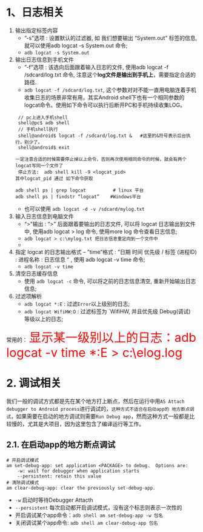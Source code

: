 # 1、日志相关
1. 输出指定标签内容
   - ”-s”选项 : 设置默认的过滤器, 如 我们想要输出 “System.out” 标签的信息, 就可以使用adb logcat -s System.out 命令;
   - `adb logcat -s System.out`
2. 输出日志信息到手机文件
   - ”-f”选项 : 该选向后面跟着输入日志的文件, 使用adb logcat -f /sdcard/log.txt 命令, 注意这个**log文件是输出到手机上**，需要指定合适的路径.
   - `adb logcat -f /sdcard/log.txt`, 这个参数对对不能一直用电脑连着手机收集日志的场景非常有用，其实Android shell下也有一个相同参数的logcat命令。使用如下命令可以执行后断开PC和手机持续收集LOG。
   ```
    // pc上进入手机shell
    shell@pc$ adb shell  
    // 手机shell执行 
    shell@android$ logcat -f /sdcard/log.txt &   #这里的&符号表示后台执行，别少了。  
    shell@android$ exit     
   
   一定注意合适的时候需要停止掉以上命令，否则再次使用相同命令的时候，就会有两个logcat写同一个文件了
    停止方法:  adb shell kill -9 <logcat_pid>         
   其中logcat_pid 通过 如下命令获取

   adb shell ps | grep logcat          # linux 平台
   adb shell ps | findstr “logcat”    #Windows平台 
   ```
   - 也可以使用 `adb logcat -d -v /sdcard/mylog.txt  `
3. 输入日志信息到电脑文件
   - “>”输出 : “>” 后面跟着要输出的日志文件, 可以将 logcat 日志输出到文件中, 使用adb logcat > log 命令, 使用more log 命令查看日志信息;
   - `adb logcat > c:\mylog.txt 把日志信息重定向到一个文件中`
   - 
4. 指定 logcat 的日志输出格式
   –  ”time”格式  :  ”日期 时间 优先级 / 标签 (进程ID) : 进程名称 : 日志信息 “ , 使用 adb logcat -v time  命令;
   - `adb logcat -v time`
5. 清空日志缓存信息
   - 使用  `adb logcat -c`  命令, 可以将之前的日志信息清空, 重新开始输出日志信息;
6. 过滤项解析
   - `adb logcat *:E` : 过滤`Error`以上级别的日志;
   - `adb logcat WifiHW:D` : 过滤标签为 `WifiHW, 并且优先级 Debug(调试) 等级以上的日志;

常用的： <font color=red size = 6>显示某一级别以上的日志：adb logcat -v time *:E > c:\elog.log</font>

# 2. 调试相关

我们一般的调试方式都是先在某个地方打上断点，然后在运行中用`AS Attach debugger to Android process`进行调试的，`这种方式不适合在启动app的
地方断点调试`，如果需要在启动的地方调试则需要`Run Debug app`，然而这种方式一般都是比较慢的，尤其是大项目，因为这里包含了编译运行等工作。

## 2.1. 在启动app的地方断点调试
```
# 开启调试模式
am set-debug-app: set application <PACKAGE> to debug.  Options are:
    -w: wait for debugger when application starts
    --persistent: retain this value
# 清除调试模式    
am clear-debug-app: clear the previously set-debug-app.    
```
- `-w` 启动时等待Debugger Attacth
- `--persistent` 每次启动都开启调试模式，没有这个标志则表示一次性的
- 开启调试某个app命令：`adb shell am set-debug-app -w 包名`
- 关闭调试某个app命令: `adb shell am clear-debug-app 包名`

